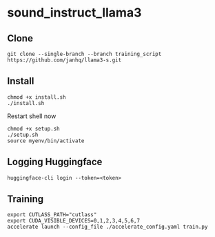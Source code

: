# sound_instruct_llama3

## Clone

```
git clone --single-branch --branch training_script https://github.com/janhq/llama3-s.git
```

## Install
```
chmod +x install.sh
./install.sh
```
Restart shell now
```
chmod +x setup.sh
./setup.sh
source myenv/bin/activate
```

## Logging Huggingface

```
huggingface-cli login --token=<token>
```

## Training
```
export CUTLASS_PATH="cutlass"
export CUDA_VISIBLE_DEVICES=0,1,2,3,4,5,6,7
accelerate launch --config_file ./accelerate_config.yaml train.py 
```
